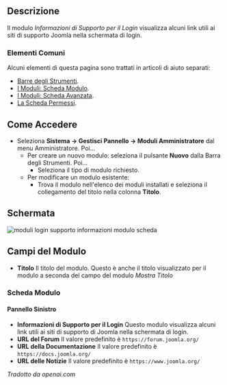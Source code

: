 <!-- Filename: Help4.x:Admin_Modules:_Login_Support_Information / Display title: Moduli: Informazioni di Supporto per l'Accesso -->

## Descrizione

Il modulo *Informazioni di Supporto per il Login* visualizza alcuni link utili ai siti di supporto Joomla 
nella schermata di login.

### Elementi Comuni

Alcuni elementi di questa pagina sono trattati in articoli di aiuto separati:

* [Barre degli Strumenti](jdocmanual?article=help/common-elements/toolbars).
* [I Moduli: Scheda Modulo](jdocmanual?article=help/modules/modules-module-tab).
* [I Moduli: Scheda Avanzata](jdocmanual?article=help/modules/modules-advanced-tab).
* [La Scheda Permessi](jdocmanual?article=help/common-elements/edit-permissions).

## Come Accedere

- Seleziona **Sistema → Gestisci Pannello → Moduli Amministratore** dal
  menu Amministratore. Poi...
  - Per creare un nuovo modulo: seleziona il pulsante **Nuovo** dalla Barra degli Strumenti. Poi...
    - Seleziona il tipo di modulo richiesto.
  - Per modificare un modulo esistente:
    - Trova il modulo nell'elenco dei moduli installati e seleziona il
      collegamento del titolo nella colonna **Titolo**.

## Schermata

![moduli login supporto informazioni modulo scheda](../../../it/images/modules-admin/modules-login-support-information-module-tab.png)

## Campi del Modulo

- **Titolo** Il titolo del modulo. Questo è anche il titolo visualizzato
  per il modulo a seconda del campo del modulo *Mostra Titolo*

### Scheda Modulo

#### Pannello Sinistro

- **Informazioni di Supporto per il Login** Questo modulo visualizza alcuni link utili
  ai siti di supporto di Joomla nella schermata di login.
- **URL del Forum** Il valore predefinito è `https://forum.joomla.org/`
- **URL della Documentazione** Il valore predefinito è `https://docs.joomla.org/`
- **URL delle Notizie** Il valore predefinito è `https://www.joomla.org/`

*Tradotto da openai.com*

